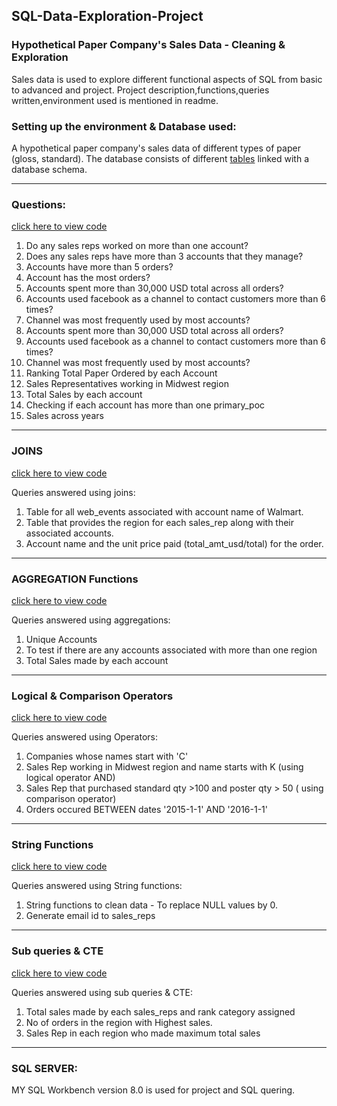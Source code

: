 ## SQL-Data-Exploration-Project

### Hypothetical Paper Company's Sales Data - Cleaning &amp; Exploration

Sales data is used to explore different functional aspects of SQL from basic to advanced and project.
Project description,functions,queries written,environment used is mentioned in readme.

### Setting up the environment & Database used:

A hypothetical paper company's sales data of different types of paper (gloss, standard). The database consists of different [tables](https://github.com/PranathiYarravalli20/SQL-Data-Exploration-Project/tree/main/data) linked with a database schema.

-------------------------------------------------------------------------------------------------------------------------------------------------------------
### Questions:
[click here to view code](https://github.com/PranathiYarravalli20/SQL-Data-Exploration-Project/blob/main/Queries.sql)
1. Do any sales reps worked on more than one account?
2. Does any sales reps have more than 3 accounts that they manage?
3. Accounts have more than 5 orders?
4. Account has the most orders?
5. Accounts spent more than 30,000 USD total across all orders?
6. Accounts used facebook as a channel to contact customers more than 6 times?
7. Channel was most frequently used by most accounts?
5. Accounts spent more than 30,000 USD total across all orders?
6. Accounts used facebook as a channel to contact customers more than 6 times?
7. Channel was most frequently used by most accounts?
8. Ranking Total Paper Ordered by each Account
9. Sales Representatives working in Midwest region
10. Total Sales by each account
11. Checking if each account has more than one primary_poc
12. Sales across years

-------------------------------------------------------------------------------------------------------------------------------------------------------------
### JOINS
[click here to view code](https://github.com/PranathiYarravalli20/SQL-Data-Exploration-Project/blob/main/JOINS.sql)

Queries answered using joins:
1. Table for all web_events associated with account name of Walmart.
2. Table that provides the region for each sales_rep along with their associated accounts.
3. Account name and the unit price paid (total_amt_usd/total) for the order.

-------------------------------------------------------------------------------------------------------------------------------------------------------------
### AGGREGATION Functions
[click here to view code](https://github.com/PranathiYarravalli20/SQL-Data-Exploration-Project/blob/main/AGGREGATIONS.sql)

Queries answered using aggregations:
1. Unique Accounts
2. To test if there are any accounts associated with more than one region
3. Total Sales made by each account

-------------------------------------------------------------------------------------------------------------------------------------------------------------
### Logical & Comparison Operators
[click here to view code](https://github.com/PranathiYarravalli20/SQL-Data-Exploration-Project/blob/main/Logical%20&%20Comparison%20Operators.sql)

Queries answered using Operators:
1. Companies whose names start with 'C'
2. Sales Rep working in Midwest region and name starts with K (using logical operator AND)
3. Sales Rep that purchased standard qty >100 and poster qty > 50 ( using comparison operator)
4. Orders occured BETWEEN dates '2015-1-1' AND '2016-1-1'

-------------------------------------------------------------------------------------------------------------------------------------------------------------
### String Functions
[click here to view code](https://github.com/PranathiYarravalli20/SQL-Data-Exploration-Project/blob/main/String%20Functions.sql)

Queries answered using String functions:
1. String functions to clean data - To replace NULL values by 0.
2. Generate email id to sales_reps

-------------------------------------------------------------------------------------------------------------------------------------------------------------
### Sub queries & CTE
[click here to view code](https://github.com/PranathiYarravalli20/SQL-Data-Exploration-Project/blob/main/Sub%20Queries%20&%20CTE.sql)

Queries answered using sub queries & CTE:
1. Total sales made by each sales_reps and rank category assigned
2. No of orders in the region with Highest sales.
3. Sales Rep in each region who made maximum total sales

-------------------------------------------------------------------------------------------------------------------------------------------------------------
### SQL SERVER:
MY SQL Workbench version 8.0 is used for project and SQL quering.

